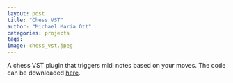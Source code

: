 ```yaml
---
layout: post
title: "Chess VST"
author: "Michael Maria Ott"
categories: projects
tags: 
image: chess_vst.jpeg
---
```

A chess VST plugin that triggers midi notes based on your moves. The code can be downloaded [here](https://github.com/michaelmariaott/chessvst). 

